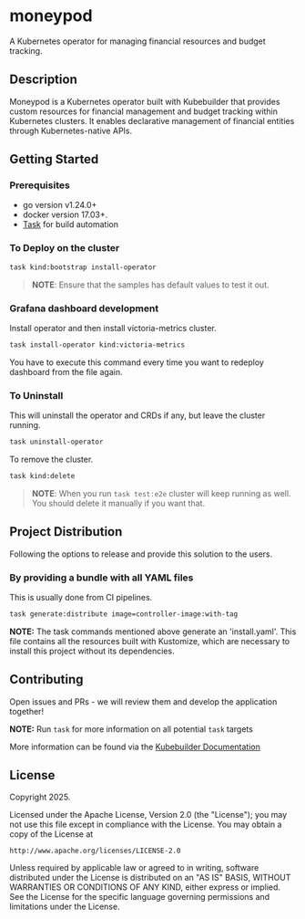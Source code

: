 # moneypod

A Kubernetes operator for managing financial resources and budget tracking.

## Description

Moneypod is a Kubernetes operator built with Kubebuilder that provides custom resources for financial management and budget tracking within Kubernetes clusters. It enables declarative management of financial entities through Kubernetes-native APIs.

## Getting Started

### Prerequisites

- go version v1.24.0+
- docker version 17.03+.
- [Task](https://taskfile.dev/) for build automation

### To Deploy on the cluster

```sh
task kind:bootstrap install-operator
```

>**NOTE**: Ensure that the samples has default values to test it out.

### Grafana dashboard development

Install operator and then install victoria-metrics cluster.

```sh
task install-operator kind:victoria-metrics
```

You have to execute this command every time you want to redeploy dashboard from the file again.

### To Uninstall

This will uninstall the operator and CRDs if any, but leave the cluster running.

```sh
task uninstall-operator
```

To remove the cluster.

```sh
task kind:delete
```

>**NOTE**: When you run `task test:e2e` cluster will keep running as well. You should delete it manually if you want that.

## Project Distribution

Following the options to release and provide this solution to the users.

### By providing a bundle with all YAML files

This is usually done from CI pipelines.

```sh
task generate:distribute image=controller-image:with-tag
```

**NOTE:** The task commands mentioned above generate an 'install.yaml'.
This file contains all the resources built
with Kustomize, which are necessary to install this project without its
dependencies.

## Contributing

Open issues and PRs - we will review them and develop the application together!

**NOTE:** Run `task` for more information on all potential `task` targets

More information can be found via the [Kubebuilder Documentation](https://book.kubebuilder.io/introduction.html)

## License

Copyright 2025.

Licensed under the Apache License, Version 2.0 (the "License");
you may not use this file except in compliance with the License.
You may obtain a copy of the License at

    http://www.apache.org/licenses/LICENSE-2.0

Unless required by applicable law or agreed to in writing, software
distributed under the License is distributed on an "AS IS" BASIS,
WITHOUT WARRANTIES OR CONDITIONS OF ANY KIND, either express or implied.
See the License for the specific language governing permissions and
limitations under the License.
